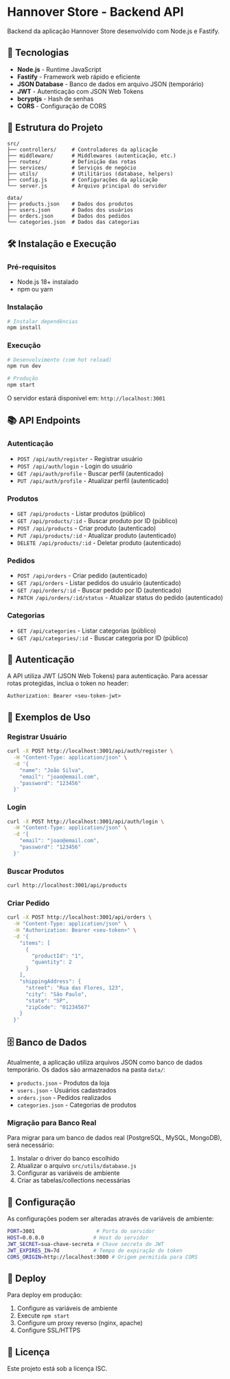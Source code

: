 # Hannover Store - Backend API

Backend da aplicação Hannover Store desenvolvido com Node.js e Fastify.

## 🚀 Tecnologias

- **Node.js** - Runtime JavaScript
- **Fastify** - Framework web rápido e eficiente
- **JSON Database** - Banco de dados em arquivo JSON (temporário)
- **JWT** - Autenticação com JSON Web Tokens
- **bcryptjs** - Hash de senhas
- **CORS** - Configuração de CORS

## 📁 Estrutura do Projeto

```
src/
├── controllers/     # Controladores da aplicação
├── middleware/      # Middlewares (autenticação, etc.)
├── routes/          # Definição das rotas
├── services/        # Serviços de negócio
├── utils/           # Utilitários (database, helpers)
├── config.js        # Configurações da aplicação
└── server.js        # Arquivo principal do servidor

data/
├── products.json    # Dados dos produtos
├── users.json       # Dados dos usuários
├── orders.json      # Dados dos pedidos
└── categories.json  # Dados das categorias
```

## 🛠️ Instalação e Execução

### Pré-requisitos
- Node.js 18+ instalado
- npm ou yarn

### Instalação
```bash
# Instalar dependências
npm install
```

### Execução
```bash
# Desenvolvimento (com hot reload)
npm run dev

# Produção
npm start
```

O servidor estará disponível em: `http://localhost:3001`

## 📚 API Endpoints

### Autenticação
- `POST /api/auth/register` - Registrar usuário
- `POST /api/auth/login` - Login do usuário
- `GET /api/auth/profile` - Buscar perfil (autenticado)
- `PUT /api/auth/profile` - Atualizar perfil (autenticado)

### Produtos
- `GET /api/products` - Listar produtos (público)
- `GET /api/products/:id` - Buscar produto por ID (público)
- `POST /api/products` - Criar produto (autenticado)
- `PUT /api/products/:id` - Atualizar produto (autenticado)
- `DELETE /api/products/:id` - Deletar produto (autenticado)

### Pedidos
- `POST /api/orders` - Criar pedido (autenticado)
- `GET /api/orders` - Listar pedidos do usuário (autenticado)
- `GET /api/orders/:id` - Buscar pedido por ID (autenticado)
- `PATCH /api/orders/:id/status` - Atualizar status do pedido (autenticado)

### Categorias
- `GET /api/categories` - Listar categorias (público)
- `GET /api/categories/:id` - Buscar categoria por ID (público)

## 🔐 Autenticação

A API utiliza JWT (JSON Web Tokens) para autenticação. Para acessar rotas protegidas, inclua o token no header:

```
Authorization: Bearer <seu-token-jwt>
```

## 📝 Exemplos de Uso

### Registrar Usuário
```bash
curl -X POST http://localhost:3001/api/auth/register \
  -H "Content-Type: application/json" \
  -d '{
    "name": "João Silva",
    "email": "joao@email.com",
    "password": "123456"
  }'
```

### Login
```bash
curl -X POST http://localhost:3001/api/auth/login \
  -H "Content-Type: application/json" \
  -d '{
    "email": "joao@email.com",
    "password": "123456"
  }'
```

### Buscar Produtos
```bash
curl http://localhost:3001/api/products
```

### Criar Pedido
```bash
curl -X POST http://localhost:3001/api/orders \
  -H "Content-Type: application/json" \
  -H "Authorization: Bearer <seu-token>" \
  -d '{
    "items": [
      {
        "productId": "1",
        "quantity": 2
      }
    ],
    "shippingAddress": {
      "street": "Rua das Flores, 123",
      "city": "São Paulo",
      "state": "SP",
      "zipCode": "01234567"
    }
  }'
```

## 🗄️ Banco de Dados

Atualmente, a aplicação utiliza arquivos JSON como banco de dados temporário. Os dados são armazenados na pasta `data/`:

- `products.json` - Produtos da loja
- `users.json` - Usuários cadastrados
- `orders.json` - Pedidos realizados
- `categories.json` - Categorias de produtos

### Migração para Banco Real

Para migrar para um banco de dados real (PostgreSQL, MySQL, MongoDB), será necessário:

1. Instalar o driver do banco escolhido
2. Atualizar o arquivo `src/utils/database.js`
3. Configurar as variáveis de ambiente
4. Criar as tabelas/collections necessárias

## 🔧 Configuração

As configurações podem ser alteradas através de variáveis de ambiente:

```bash
PORT=3001                    # Porta do servidor
HOST=0.0.0.0                # Host do servidor
JWT_SECRET=sua-chave-secreta # Chave secreta do JWT
JWT_EXPIRES_IN=7d           # Tempo de expiração do token
CORS_ORIGIN=http://localhost:3000 # Origem permitida para CORS
```

## 🚀 Deploy

Para deploy em produção:

1. Configure as variáveis de ambiente
2. Execute `npm start`
3. Configure um proxy reverso (nginx, apache)
4. Configure SSL/HTTPS

## 📄 Licença

Este projeto está sob a licença ISC. 
